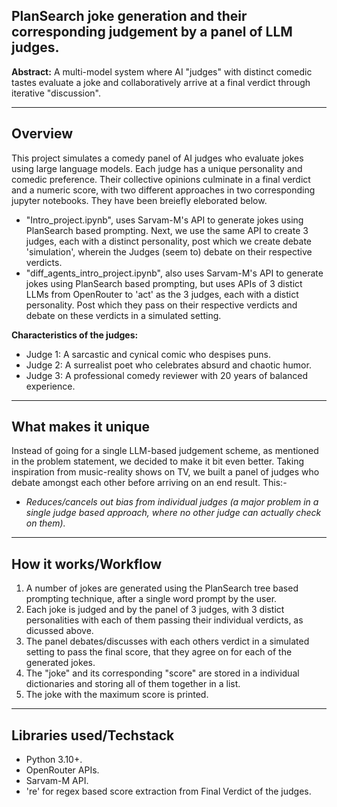 ## PlanSearch joke generation and their corresponding judgement by a panel of LLM judges.

**Abstract:**
A multi-model system where AI "judges" with distinct comedic tastes evaluate a joke and collaboratively arrive at a final verdict through iterative "discussion".

---

## Overview

This project simulates a comedy panel of AI judges who evaluate jokes using large language models. Each judge has a unique personality and comedic preference. Their collective opinions culminate in a final verdict and a numeric score, with two different approaches in two corresponding jupyter notebooks. They have been breiefly eleborated below.
* "Intro_project.ipynb", uses Sarvam-M's API to generate jokes using PlanSearch based prompting. Next, we use the same API to create 3 judges, each with a distinct personality, post which we create debate 'simulation', wherein the Judges (seem to) debate on their respective verdicts.
* "diff_agents_intro_project.ipynb", also uses Sarvam-M's API to generate jokes using PlanSearch based prompting, but uses APIs of 3 distict LLMs from OpenRouter to 'act' as the 3 judges, each with a distict personality. Post which they pass on their respective verdicts and debate on these verdicts in a simulated setting.

**Characteristics of the judges:**
* Judge 1: A sarcastic and cynical comic who despises puns.
* Judge 2: A surrealist poet who celebrates absurd and chaotic humor.
* Judge 3: A professional comedy reviewer with 20 years of balanced experience.

---

## What makes it unique

Instead of going for a single LLM-based judgement scheme, as mentioned in the problem statement, we decided to make it bit even better. Taking inspiration from music-reality shows on TV, we built a panel of judges who debate amongst each other before arriving on an end result.
This:-
* *Reduces/cancels out bias from individual judges (a major problem in a single judge based approach, where no other judge can actually check on them).*

---

## How it works/Workflow

1. A number of jokes are generated using the PlanSearch tree based prompting technique, after a single word prompt by the user.
2. Each joke is judged and by the panel of 3 judges, with 3 distict personalities with each of them passing their individual verdicts, as dicussed above.
3. The panel debates/discusses with each others verdict in a simulated setting to pass the final score, that they agree on for each of the generated jokes.
4. The "joke" and its corresponding "score" are stored in a individual dictionaries and storing all of them together in a list.
5. The joke with the maximum score is printed.

---

## Libraries used/Techstack

* Python 3.10+.
* OpenRouter APIs.
* Sarvam-M API.
* 're' for regex based score extraction from Final Verdict of the judges.
